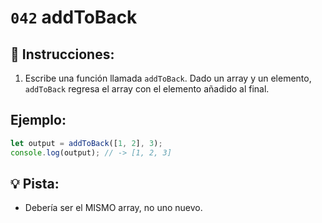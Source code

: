# `042` addToBack

## 📝 Instrucciones:

1. Escribe una función llamada `addToBack`. Dado un array y un elemento, `addToBack` regresa el array con el elemento añadido al final.

## Ejemplo:

```Javascript
let output = addToBack([1, 2], 3);
console.log(output); // -> [1, 2, 3]
```

## 💡 Pista:

+ Debería ser el MISMO array, no uno nuevo.